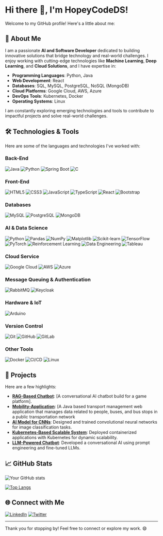 # Hi there 👋, I'm HopeyCodeDS!

Welcome to my GitHub profile! Here's a little about me:

## 🚀 About Me
I am a passionate **AI and Software Developer** dedicated to building innovative solutions that bridge technology and real-world challenges. I enjoy working with cutting-edge technologies like **Machine Learning**, **Deep Learning**, and **Cloud Solutions**, and I have expertise in:

- **Programming Languages**: Python, Java
- **Web Development**: React
- **Databases**: SQL, MySQL, PostgreSQL, NoSQL (MongoDB)  
- **Cloud Platforms**: Google Cloud, AWS, Azure  
- **DevOps Tools**: Kubernetes, Docker  
- **Operating Systems**: Linux

I am constantly exploring emerging technologies and tools to contribute to impactful projects and solve real-world challenges.

## 🛠️ Technologies & Tools

Here are some of the languages and technologies I've worked with:

### Back-End
![Java](https://img.shields.io/badge/-Java-007396?style=flat&logo=java&logoColor=white) 
![Python](https://img.shields.io/badge/-Python-3776AB?style=flat&logo=python&logoColor=white) 
![Spring Boot](https://img.shields.io/badge/-Spring%20Boot-6DB33F?style=flat&logo=springboot&logoColor=white) 
![C](https://img.shields.io/badge/-C-A8B9CC?style=flat&logo=c&logoColor=black) 

### Front-End
![HTML5](https://img.shields.io/badge/-HTML5-E34F26?style=flat&logo=html5&logoColor=white) 
![CSS3](https://img.shields.io/badge/-CSS3-1572B6?style=flat&logo=css3&logoColor=white) 
![JavaScript](https://img.shields.io/badge/-JavaScript-F7DF1E?style=flat&logo=javascript&logoColor=black) 
![TypeScript](https://img.shields.io/badge/-TypeScript-3178C6?style=flat&logo=typescript&logoColor=white) 
![React](https://img.shields.io/badge/-React-61DAFB?style=flat&logo=react&logoColor=black) 
![Bootstrap](https://img.shields.io/badge/-Bootstrap-563D7C?style=flat&logo=bootstrap&logoColor=white) 

### Databases
![MySQL](https://img.shields.io/badge/-MySQL-4479A1?style=flat&logo=mysql&logoColor=white) 
![PostgreSQL](https://img.shields.io/badge/-PostgreSQL-336791?style=flat&logo=postgresql&logoColor=white)
![MongoDB](https://img.shields.io/badge/MongoDB-47A248?style=for-the-badge&logo=mongodb&logoColor=white)


### AI & Data Science
![Python](https://img.shields.io/badge/-Python-3776AB?style=flat&logo=python&logoColor=white) 
![Pandas](https://img.shields.io/badge/-Pandas-150458?style=flat&logo=pandas&logoColor=white) 
![NumPy](https://img.shields.io/badge/-NumPy-013243?style=flat&logo=numpy&logoColor=white) 
![Matplotlib](https://img.shields.io/badge/-Matplotlib-000000?style=flat&logo=matplotlib&logoColor=white) 
![Scikit-learn](https://img.shields.io/badge/-Scikit--learn-F7931E?style=flat&logo=scikit-learn&logoColor=white) 
![TensorFlow](https://img.shields.io/badge/-TensorFlow-FF6F00?style=flat&logo=tensorflow&logoColor=white) 
![PyTorch](https://img.shields.io/badge/PyTorch-EE4C2C?style=for-the-badge&logo=pytorch&logoColor=white)
![Reinforcement Learning](https://img.shields.io/badge/-Reinforcement%20Learning-232F3E?style=flat&logo=python&logoColor=white) 
![Data Engineering](https://img.shields.io/badge/-ETL%20Jobs-00BFB3?style=flat&logo=python&logoColor=white) 
![Tableau](https://img.shields.io/badge/-Tableau-E97627?style=flat&logo=tableau&logoColor=white) 

### Cloud Service
![Google Cloud](https://img.shields.io/badge/Google%20Cloud-4285F4?style=for-the-badge&logo=google-cloud&logoColor=white)
![AWS](https://img.shields.io/badge/AWS-232F3E?style=for-the-badge&logo=amazon-aws&logoColor=white)
![Azure](https://img.shields.io/badge/Azure-0078D4?style=for-the-badge&logo=microsoft-azure&logoColor=white)


### Message Queuing & Authentication
![RabbitMQ](https://img.shields.io/badge/-RabbitMQ-FF6600?style=flat&logo=rabbitmq&logoColor=white) 
![Keycloak](https://img.shields.io/badge/-Keycloak-000000?style=flat&logo=keycloak&logoColor=white)

### Hardware & IoT
![Arduino](https://img.shields.io/badge/-Arduino-00979D?style=flat&logo=arduino&logoColor=white)

### Version Control
![Git](https://img.shields.io/badge/-Git-F05032?style=flat&logo=git&logoColor=white) 
![GitHub](https://img.shields.io/badge/-GitHub-181717?style=flat&logo=github&logoColor=white) 
![GitLab](https://img.shields.io/badge/-GitLab-FCA121?style=flat&logo=gitlab&logoColor=white)

### Other Tools
![Docker](https://img.shields.io/badge/-Docker-2496ED?style=flat&logo=docker&logoColor=white) 
![CI/CD](https://img.shields.io/badge/-CI%2FCD-000000?style=flat&logo=gitlab-ci&logoColor=white) 
![Linux](https://img.shields.io/badge/-Linux-FCC624?style=flat&logo=linux&logoColor=black)

## 🌟 Projects
Here are a few highlights:
- **[RAG-Based Chatbot](https://github.com/HopeyCodeDS/RAG-based-chatbot-integration)**: [A conversational AI chatbot build for a game platform].
- **[Mobility-Application](https://github.com/HopeyCodeDS/mobility-application)**: [A Java based transport management web application that manages data related to people, buses, and bus stops in a public transportation network 
- **[AI Model for CNNs](link-to-repo)**: Designed and trained convolutional neural networks for image classification tasks.
- **[Kubernetes-Based Scalable System](link-to-repo)**: Deployed containerized applications with Kubernetes for dynamic scalability.
- **[LLM-Powered Chatbot](https://github.com/HopeyCodeDS/RAG-Deployment)**: Developed a conversational AI using prompt engineering and fine-tuned LLMs.
  

## 📈 GitHub Stats
![Your GitHub stats](https://github-readme-stats.vercel.app/api?username=HopeyCodeDS&show_icons=true&theme=radical)

[![Top Langs](https://github-readme-stats.vercel.app/api/top-langs/?username=HopeyCodeDS&layout=compact)](https://github.com/HopeyCodeDS/github-readme-stats)

## 🌐 Connect with Me
[![LinkedIn](https://img.shields.io/badge/LinkedIn-0077B5?style=for-the-badge&logo=linkedin&logoColor=white)](https://www.linkedin.com/in/opeyemi-momodu-b92212b2/)
[![Twitter](https://img.shields.io/badge/Twitter-1DA1F2?style=for-the-badge&logo=twitter&logoColor=white)](https://twitter.com/opemomodu)

---

Thank you for stopping by! Feel free to connect or explore my work. 😄
